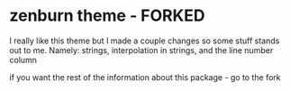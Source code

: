 # zenburn theme - FORKED

I really like this theme but I made a couple changes so some stuff stands out to me. Namely: strings, interpolation in strings, and the line number column

if you want the rest of the information about this package - go to the fork
